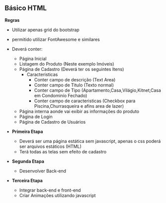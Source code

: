 **Básico HTML**
- 
**Regras**
- Utilizar apenas grid do bootstrap
- permitido utilizar FontAwesome e similares
- Deverá conter:
  - Página Inicial
  - Listagem do Produto (Neste exemplo Imóveis)
  - Página de Cadastro (Deverá ter os seguintes Itens)
    - Caracteristicas
      - Conter campo de descrição (Text Area)
      - Conter campo de Titulo (Texto normal)
      - Conter campo de Tipo (Apartamento,Casa,Világio,Kitnet,Casa em Condominío Fechado)
      - Conter campo de caracteristicas (Checkbox para Piscina,Churrasqueira e afins area de lazer)
  - Página interna aonde vai exibir as informações do produto
  - Página de Login
  - Página de Cadastro de Usuários
  
- <b>Primeira Etapa</b>
  - Deverá ser uma página estática sem javascript, apenas o css poderá ser arquivos estáticos (HTML)
  - Terá todas as telas sem efeito de cadastro 
  
- <b>Segunda Etapa</b>
  - Desenvolver Back-end
  
- <b>Terceira Etapa</b>
  - Integrar back-end e front-end
  - Criar Animações utilizando javascript